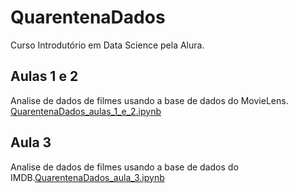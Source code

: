# QuarentenaDados

Curso Introdutório em Data Science pela Alura.

## Aulas 1 e 2

Analise de dados de filmes usando a base de dados do MovieLens.
[QuarentenaDados_aulas_1_e_2.ipynb](/QuarentenaDados_aulas_1_e_2.ipynb)

## Aula 3

Analise de dados de filmes usando a base de dados do IMDB.[QuarentenaDados_aula_3.ipynb](/QuarentenaDados_aula_3.ipynb)

